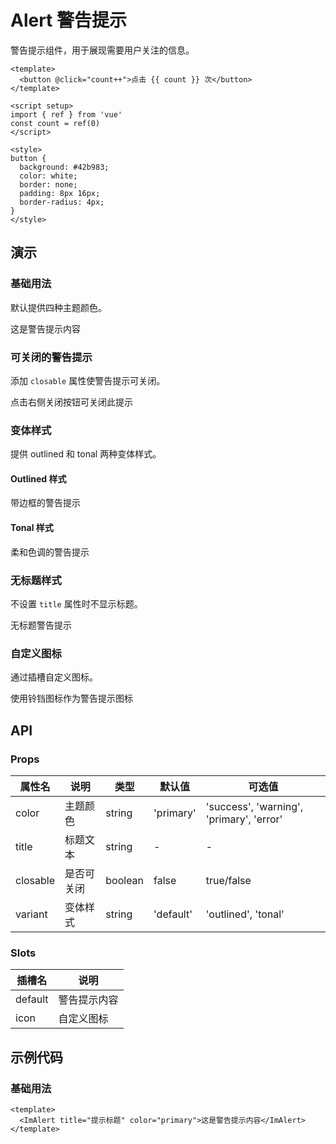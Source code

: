 # Alert 警告提示

警告提示组件，用于展现需要用户关注的信息。

<script setup>
const colors = ['success', 'warning', 'primary', 'error'];
</script>


```vue
<template>
  <button @click="count++">点击 {{ count }} 次</button>
</template>

<script setup>
import { ref } from 'vue'
const count = ref(0)
</script>

<style>
button {
  background: #42b983;
  color: white;
  border: none;
  padding: 8px 16px;
  border-radius: 4px;
}
</style>
```

## 演示

### 基础用法

默认提供四种主题颜色。

<ExampleDemo>
  <ImAlert title="Alert" v-for="item in colors" :color="item">这是警告提示内容</ImAlert>
</ExampleDemo>

### 可关闭的警告提示

添加 `closable` 属性使警告提示可关闭。

<ExampleDemo>
  <ImAlert title="可关闭警告" closable>点击右侧关闭按钮可关闭此提示</ImAlert>
</ExampleDemo>

### 变体样式

提供 outlined 和 tonal 两种变体样式。

#### Outlined 样式

<ExampleDemo>
  <ImAlert title="Outlined" v-for="item in colors" :color="item" variant="outlined">带边框的警告提示</ImAlert>
</ExampleDemo>

#### Tonal 样式

<ExampleDemo>
  <ImAlert title="Tonal" v-for="item in colors" :color="item" variant="tonal">柔和色调的警告提示</ImAlert>
</ExampleDemo>

### 无标题样式

不设置 `title` 属性时不显示标题。

<ExampleDemo>
  <ImAlert v-for="item in colors" :color="item">无标题警告提示</ImAlert>
</ExampleDemo>

### 自定义图标

通过插槽自定义图标。

<ExampleDemo>
  <ImAlert title="自定义图标" color="primary">
    <template #icon><ImIcon name="bell" size="24" /></template> 
    使用铃铛图标作为警告提示图标
  </ImAlert>
</ExampleDemo>

## API

### Props

| 属性名   | 说明       | 类型    | 默认值    | 可选值                                   |
| -------- | ---------- | ------- | --------- | ---------------------------------------- |
| color    | 主题颜色   | string  | 'primary' | 'success', 'warning', 'primary', 'error' |
| title    | 标题文本   | string  | -         | -                                        |
| closable | 是否可关闭 | boolean | false     | true/false                               |
| variant  | 变体样式   | string  | 'default' | 'outlined', 'tonal'                      |

### Slots

| 插槽名  | 说明         |
| ------- | ------------ |
| default | 警告提示内容 |
| icon    | 自定义图标   |

## 示例代码

### 基础用法

```vue
<template>
  <ImAlert title="提示标题" color="primary">这是警告提示内容</ImAlert>
</template>
```
